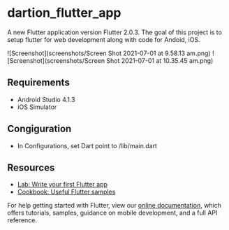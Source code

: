 # dartion_flutter_app

A new Flutter application version Flutter 2.0.3. The goal of this project is to setup flutter
for web development along with code for Andoid, iOS.

![Screenshot](screenshots/Screen Shot 2021-07-01 at 9.58.13 am.png)
![Screenshot](screenshots/Screen Shot 2021-07-01 at 10.35.45 am.png)



## Requirements
- Android Studio 4.1.3
- iOS Simulator

## Congiguration
- In Configurations, set Dart point to <path to this flutter app>/lib/main.dart

## Resources
- [Lab: Write your first Flutter app](https://flutter.dev/docs/get-started/codelab)
- [Cookbook: Useful Flutter samples](https://flutter.dev/docs/cookbook)

For help getting started with Flutter, view our
[online documentation](https://flutter.dev/docs), which offers tutorials,
samples, guidance on mobile development, and a full API reference.
